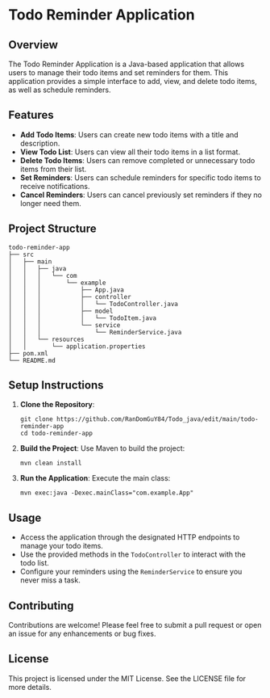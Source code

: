 # Todo Reminder Application

## Overview
The Todo Reminder Application is a Java-based application that allows users to manage their todo items and set reminders for them. This application provides a simple interface to add, view, and delete todo items, as well as schedule reminders.

## Features
- **Add Todo Items**: Users can create new todo items with a title and description.
- **View Todo List**: Users can view all their todo items in a list format.
- **Delete Todo Items**: Users can remove completed or unnecessary todo items from their list.
- **Set Reminders**: Users can schedule reminders for specific todo items to receive notifications.
- **Cancel Reminders**: Users can cancel previously set reminders if they no longer need them.

## Project Structure
```
todo-reminder-app
├── src
│   ├── main
│   │   ├── java
│   │   │   └── com
│   │   │       └── example
│   │   │           ├── App.java
│   │   │           ├── controller
│   │   │           │   └── TodoController.java
│   │   │           ├── model
│   │   │           │   └── TodoItem.java
│   │   │           └── service
│   │   │               └── ReminderService.java
│   │   └── resources
│   │       └── application.properties
├── pom.xml
└── README.md
```

## Setup Instructions
1. **Clone the Repository**: 
   ```
   git clone https://github.com/RanDomGuY84/Todo_java/edit/main/todo-reminder-app
   cd todo-reminder-app
   ```

2. **Build the Project**: 
   Use Maven to build the project:
   ```
   mvn clean install
   ```

3. **Run the Application**: 
   Execute the main class:
   ```
   mvn exec:java -Dexec.mainClass="com.example.App"
   ```

## Usage
- Access the application through the designated HTTP endpoints to manage your todo items.
- Use the provided methods in the `TodoController` to interact with the todo list.
- Configure your reminders using the `ReminderService` to ensure you never miss a task.

## Contributing
Contributions are welcome! Please feel free to submit a pull request or open an issue for any enhancements or bug fixes.

## License
This project is licensed under the MIT License. See the LICENSE file for more details.
